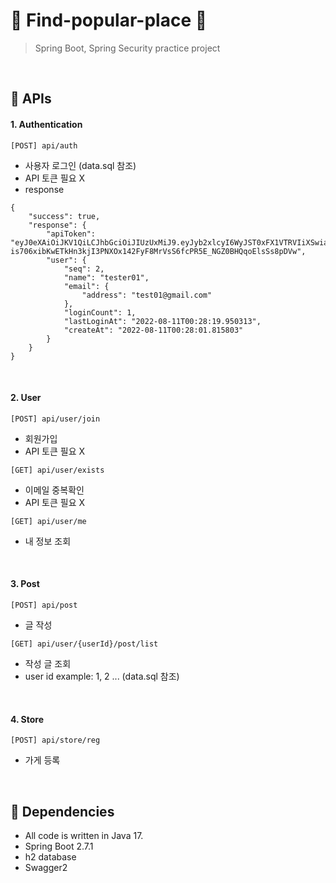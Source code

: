 #  :mag_right: Find-popular-place :eyes:
> Spring Boot, Spring Security practice project

<br>

:lemon: APIs
------------

#### 1. Authentication
```
[POST] api/auth
```
- 사용자 로그인 (data.sql 참조)
- API 토큰 필요 X
- response
```
{
    "success": true,
    "response": {
        "apiToken": "eyJ0eXAiOiJKV1QiLCJhbGciOiJIUzUxMiJ9.eyJyb2xlcyI6WyJST0xFX1VTRVIiXSwiaXNzIjoicGxhY2Vfc2VydmVyIiwibmFtZSI6InRlc3RlcjAxIiwiaWF0IjoxNjYwMTQ1Mjk5LCJ1c2VyS2V5IjoyLCJlbWFpbCI6InRlc3QwMUBnbWFpbC5jb20ifQ.altqZ81J7jyli8SczCs14-is706xibKwETkHn3kjI3PNXOx142FyF8MrVsS6fcPR5E_NGZ0BHQqoElsSs8pDVw",
        "user": {
            "seq": 2,
            "name": "tester01",
            "email": {
                "address": "test01@gmail.com"
            },
            "loginCount": 1,
            "lastLoginAt": "2022-08-11T00:28:19.950313",
            "createAt": "2022-08-11T00:28:01.815803"
        }
    }
}
```

<br>

#### 2. User
```
[POST] api/user/join
```
- 회원가입
- API 토큰 필요 X

```
[GET] api/user/exists
```
- 이메일 중복확인
- API 토큰 필요 X

```
[GET] api/user/me
```
- 내 정보 조회

<br>

#### 3. Post

```
[POST] api/post
```
- 글 작성

```
[GET] api/user/{userId}/post/list
```
- 작성 글 조회
- user id example: 1, 2 ... (data.sql 참조)


<br>

#### 4. Store

```
[POST] api/store/reg
```
- 가게 등록


<br>

:lemon: Dependencies
------------

- All code is written in Java 17.
- Spring Boot 2.7.1
- h2 database
- Swagger2

<br>

